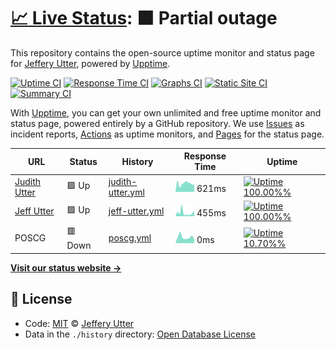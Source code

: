 # [📈 Live Status](https://jeffutter.github.io/upptime): <!--live status--> **🟧 Partial outage**

This repository contains the open-source uptime monitor and status page for [Jeffery Utter](https://jeffutter.github.io/upptime), powered by [Upptime](https://github.com/upptime/upptime).

[![Uptime CI](https://github.com/koj-co/upptime/workflows/Uptime%20CI/badge.svg)](https://github.com/koj-co/upptime/actions?query=workflow%3A%22Uptime+CI%22)
[![Response Time CI](https://github.com/koj-co/upptime/workflows/Response%20Time%20CI/badge.svg)](https://github.com/koj-co/upptime/actions?query=workflow%3A%22Response+Time+CI%22)
[![Graphs CI](https://github.com/koj-co/upptime/workflows/Graphs%20CI/badge.svg)](https://github.com/koj-co/upptime/actions?query=workflow%3A%22Graphs+CI%22)
[![Static Site CI](https://github.com/koj-co/upptime/workflows/Static%20Site%20CI/badge.svg)](https://github.com/koj-co/upptime/actions?query=workflow%3A%22Static+Site+CI%22)
[![Summary CI](https://github.com/koj-co/upptime/workflows/Summary%20CI/badge.svg)](https://github.com/koj-co/upptime/actions?query=workflow%3A%22Summary+CI%22)

With [Upptime](https://upptime.js.org), you can get your own unlimited and free uptime monitor and status page, powered entirely by a GitHub repository. We use [Issues](https://github.com/jeffutter/upptime/issues) as incident reports, [Actions](https://github.com/jeffutter/upptime/actions) as uptime monitors, and [Pages](https://jeffutter.github.io/upptime) for the status page.

<!--start: status pages-->
<!-- This summary is generated by Upptime (https://github.com/upptime/upptime) -->
<!-- Do not edit this manually, your changes will be overwritten -->

| URL                                     | Status  | History                                                                                          | Response Time                                                                     | Uptime                                                                                                                                                                                                                        |
| --------------------------------------- | ------- | ------------------------------------------------------------------------------------------------ | --------------------------------------------------------------------------------- | ----------------------------------------------------------------------------------------------------------------------------------------------------------------------------------------------------------------------------- |
| [Judith Utter](https://judithutter.com) | 🟩 Up   | [judith-utter.yml](https://github.com/jeffutter/upptime/commits/master/history/judith-utter.yml) | <img alt="Response time graph" src="./graphs/judith-utter.png" height="20"> 621ms | [![Uptime 100.00%%](https://img.shields.io/endpoint?url=https%3A%2F%2Fraw.githubusercontent.com%2Fjeffutter%2Fupptime%2Fmaster%2Fapi%2Fjudith-utter%2Fuptime.json)](https://jeffutter.github.io/upptime/history/judith-utter) |
| [Jeff Utter](https://jeffutter.com/)    | 🟩 Up   | [jeff-utter.yml](https://github.com/jeffutter/upptime/commits/master/history/jeff-utter.yml)     | <img alt="Response time graph" src="./graphs/jeff-utter.png" height="20"> 455ms   | [![Uptime 100.00%%](https://img.shields.io/endpoint?url=https%3A%2F%2Fraw.githubusercontent.com%2Fjeffutter%2Fupptime%2Fmaster%2Fapi%2Fjeff-utter%2Fuptime.json)](https://jeffutter.github.io/upptime/history/jeff-utter)     |
| POSCG                                   | 🟥 Down | [poscg.yml](https://github.com/jeffutter/upptime/commits/master/history/poscg.yml)               | <img alt="Response time graph" src="./graphs/poscg.png" height="20"> 0ms          | [![Uptime 10.70%%](https://img.shields.io/endpoint?url=https%3A%2F%2Fraw.githubusercontent.com%2Fjeffutter%2Fupptime%2Fmaster%2Fapi%2Fposcg%2Fuptime.json)](https://jeffutter.github.io/upptime/history/poscg)                |

<!--end: status pages-->

[**Visit our status website →**](https://jeffutter.github.io/upptime)

## 📄 License

- Code: [MIT](./LICENSE) © [Jeffery Utter](https://jeffutter.github.io/upptime)
- Data in the `./history` directory: [Open Database License](https://opendatacommons.org/licenses/odbl/1-0/)
